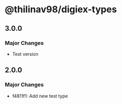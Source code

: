 # @thilinav98/digiex-types

## 3.0.0

### Major Changes

- Test version

## 2.0.0

### Major Changes

- f4811f1: Add new test type
